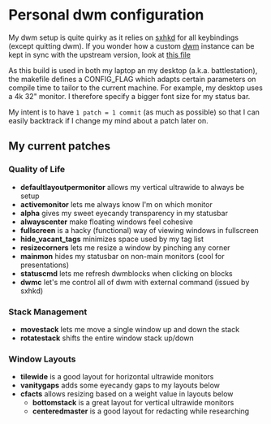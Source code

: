 # Personal dwm configuration

My dwm setup is quite quirky as it relies on [sxhkd][1] for all keybindings
(except quitting dwm). If you wonder how a custom [dwm][2] instance can be
kept in sync with the upstream version, look at [this file](GIT_CONFIG.md)

As this build is used in both my laptop an my desktop (a.k.a. battlestation),
the makefile defines a CONFIG_FLAG which adapts certain parameters on compile
time to tailor to the current machine. For example, my desktop uses a 4k 32"
monitor. I therefore specify a bigger font size for my status bar.

My intent is to have `1 patch = 1 commit` (as much as possible) so that I can
easily backtrack if I change my mind about a patch later on.

## My current patches

### Quality of Life

- **defaultlayoutpermonitor** allows my vertical ultrawide to always be setup
- **activemonitor** lets me always know I'm on which monitor
- **alpha** gives my sweet eyecandy transparency in my statusbar
- **alwayscenter** make floating windows feel cohesive
- **fullscreen** is a hacky (functional) way of viewing windows in fullscreen
- **hide_vacant_tags** minimizes space used by my tag list
- **resizecorners** lets me resize a window by pinching any corner
- **mainmon** hides my statusbar on non-main monitors (cool for presentations)
- **statuscmd** lets me refresh dwmblocks when clicking on blocks
- **dwmc** let's me control all of dwm with external command (issued by sxhkd)

### Stack Management

- **movestack** lets me move a single window up and down the stack
- **rotatestack** shifts the entire window stack up/down

### Window Layouts

- **tilewide** is a good layout for horizontal ultrawide monitors
- **vanitygaps** adds some eyecandy gaps to my layouts below
- **cfacts** allows resizing based on a weight value in layouts below
  - **bottomstack** is a great layout for vertical ultrawide monitors
  - **centeredmaster** is a good layout for redacting while researching

[1]: https://github.com/baskerville/sxhkd
[2]: https://dwm.suckless.orgw
